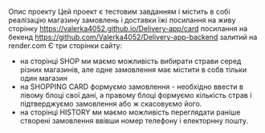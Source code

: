 Опис проекту
Цей проект є тестовим завданням і містить в собі реалізацію магазину замовлень і доставки їжі
посилання на живу сторінку https://valerka4052.github.io/Delivery-app/card
посилання на бекенд https://github.com/Valerka4052/Delivery-app-backend залитий на render.com
Є три сторінки сайту:
- на сторінці SHOP ми маємо можливість вибирати страви серед різних магазинів, але одне замовлення має містити в собв тільки один магазин
- на SHOPPING CARD формуємо замовлення - необхідно ввести в лівому блоці свої дані, а правому блоці формуємо кількість страв і підтверджуємо замовлення або ж скасовуємо його.
- на сторінці HISTORY ми маємо можливість переглядати раніше створені замовлення ввівши номер телефону і електорнну пошту.

